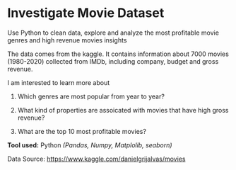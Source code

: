 # Investigate Movie Dataset

Use Python to clean data, explore and analyze the most profitable movie genres and high revenue movies insights

The data comes from the kaggle. It contains information about 7000 movies (1980-2020) collected from IMDb, including company, budget and gross revenue.


I am interested to learn more about


1. Which genres are most popular from year to year?


3. What kind of properties are assoicated with movies that have high gross revenue?


5. What are the top 10 most profitable movies?


**Tool used:** Python *(Pandas, Numpy, Matplolib, seaborn)*

Data Source: https://www.kaggle.com/danielgrijalvas/movies
